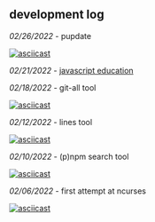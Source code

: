 
## development log

*02/26/2022* - pupdate

[![asciicast](https://asciinema.org/a/472051.svg)](https://asciinema.org/a/472051)  

*02/21/2022* - [javascript education](https://www.youtube.com/watch?v=Uo3cL4nrGOk)  

*02/18/2022* - git-all tool  

[![asciicast](https://asciinema.org/a/469920.svg)](https://asciinema.org/a/469920)

*02/12/2022* - lines tool  

[![asciicast](https://asciinema.org/a/468638.svg)](https://asciinema.org/a/468638)

*02/10/2022* - (p)npm search tool  

[![asciicast](https://asciinema.org/a/468256.svg)](https://asciinema.org/a/468256)

*02/06/2022* - first attempt at ncurses  

[![asciicast](https://asciinema.org/a/466879.svg)](https://asciinema.org/a/466879)
